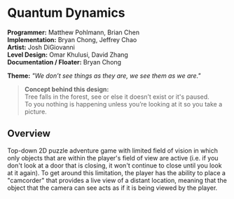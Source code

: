 Quantum Dynamics
=====
**Programmer:** Matthew Pohlmann, Brian Chen <br/>
**Implementation:** Bryan Chong, Jeffrey Chao <br/>
**Artist:** Josh DiGiovanni <br/>
**Level Design:** Omar Khulusi, David Zhang <br/>
**Documentation / Floater:** Bryan Chong <br/>

**Theme:** *"We don’t see things as they are, we see them as we are."* <br/>
> **Concept behind this design:** <br/>
> Tree falls in the forest, see or else it doesn’t exist or it's paused. <br/>
> To you nothing is happening unless you’re looking at it so you take a picture.


Overview
-------

Top-down 2D puzzle adventure game with limited field of vision in which only objects that are within the player's field of view are active (i.e. if you don't look at a door that is closing, it won't continue to close until you look at it again). To get around this limitation, the player has the ability to place a "camcorder" that provides a live view of a distant location, meaning that the object that the camera can see acts as if it is being viewed by the player.